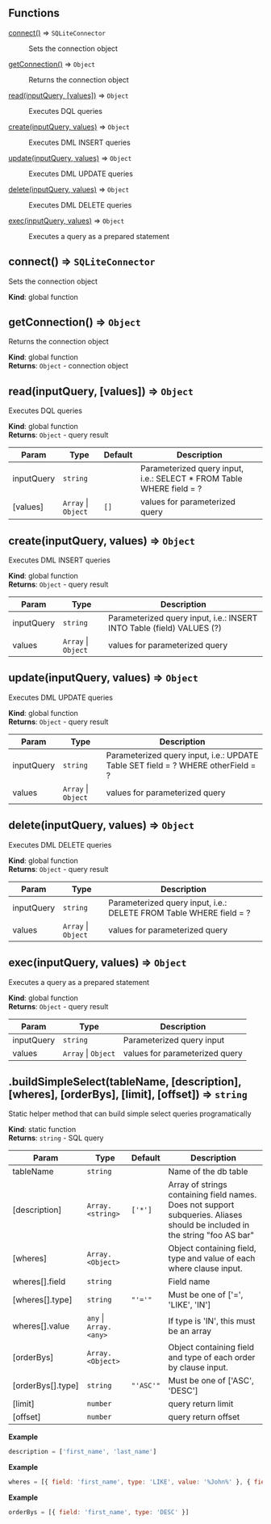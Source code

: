 ## Functions

<dl>
<dt><a href="#connect">connect()</a> ⇒ <code>SQLiteConnector</code></dt>
<dd><p>Sets the connection object</p>
</dd>
<dt><a href="#getConnection">getConnection()</a> ⇒ <code>Object</code></dt>
<dd><p>Returns the connection object</p>
</dd>
<dt><a href="#read">read(inputQuery, [values])</a> ⇒ <code>Object</code></dt>
<dd><p>Executes DQL queries</p>
</dd>
<dt><a href="#create">create(inputQuery, values)</a> ⇒ <code>Object</code></dt>
<dd><p>Executes DML INSERT queries</p>
</dd>
<dt><a href="#update">update(inputQuery, values)</a> ⇒ <code>Object</code></dt>
<dd><p>Executes DML UPDATE queries</p>
</dd>
<dt><a href="#delete">delete(inputQuery, values)</a> ⇒ <code>Object</code></dt>
<dd><p>Executes DML DELETE queries</p>
</dd>
<dt><a href="#exec">exec(inputQuery, values)</a> ⇒ <code>Object</code></dt>
<dd><p>Executes a query as a prepared statement</p>
</dd>
</dl>

<a name="connect"></a>

## connect() ⇒ <code>SQLiteConnector</code>
Sets the connection object

**Kind**: global function  
<a name="getConnection"></a>

## getConnection() ⇒ <code>Object</code>
Returns the connection object

**Kind**: global function  
**Returns**: <code>Object</code> - connection object  
<a name="read"></a>

## read(inputQuery, [values]) ⇒ <code>Object</code>
Executes DQL queries

**Kind**: global function  
**Returns**: <code>Object</code> - query result  

| Param | Type | Default | Description |
| --- | --- | --- | --- |
| inputQuery | <code>string</code> |  | Parameterized query input, i.e.: SELECT * FROM Table WHERE field = ? |
| [values] | <code>Array</code> \| <code>Object</code> | <code>[]</code> | values for parameterized query |

<a name="create"></a>

## create(inputQuery, values) ⇒ <code>Object</code>
Executes DML INSERT queries

**Kind**: global function  
**Returns**: <code>Object</code> - query result  

| Param | Type | Description |
| --- | --- | --- |
| inputQuery | <code>string</code> | Parameterized query input, i.e.: INSERT INTO Table (field) VALUES (?) |
| values | <code>Array</code> \| <code>Object</code> | values for parameterized query |

<a name="update"></a>

## update(inputQuery, values) ⇒ <code>Object</code>
Executes DML UPDATE queries

**Kind**: global function  
**Returns**: <code>Object</code> - query result  

| Param | Type | Description |
| --- | --- | --- |
| inputQuery | <code>string</code> | Parameterized query input, i.e.: UPDATE Table SET field = ? WHERE otherField = ? |
| values | <code>Array</code> \| <code>Object</code> | values for parameterized query |

<a name="delete"></a>

## delete(inputQuery, values) ⇒ <code>Object</code>
Executes DML DELETE queries

**Kind**: global function  
**Returns**: <code>Object</code> - query result  

| Param | Type | Description |
| --- | --- | --- |
| inputQuery | <code>string</code> | Parameterized query input, i.e.: DELETE FROM Table WHERE field = ? |
| values | <code>Array</code> \| <code>Object</code> | values for parameterized query |

<a name="exec"></a>

## exec(inputQuery, values) ⇒ <code>Object</code>
Executes a query as a prepared statement

**Kind**: global function  
**Returns**: <code>Object</code> - query result  

| Param | Type | Description |
| --- | --- | --- |
| inputQuery | <code>string</code> | Parameterized query input |
| values | <code>Array</code> \| <code>Object</code> | values for parameterized query |

<a name="buildSimpleSelect"></a>

## .buildSimpleSelect(tableName, [description], [wheres], [orderBys], [limit], [offset]) ⇒ <code>string</code>
Static helper method that can build simple select queries programatically

**Kind**: static function  
**Returns**: <code>string</code> - SQL query  

| Param | Type | Default | Description |
| --- | --- | --- | --- |
| tableName | <code>string</code> |  | Name of the db table |
| [description] | <code>Array.&lt;string&gt;</code> | <code>[&#x27;*&#x27;]</code> | Array of strings containing field names. Does not support subqueries. Aliases should be included in the string "foo AS bar" |
| [wheres] | <code>Array.&lt;Object&gt;</code> |  | Object containing field, type and value of each where clause input. |
| wheres[].field | <code>string</code> |  | Field name |
| [wheres[].type] | <code>string</code> | <code>&quot;&#x27;&#x3D;&#x27;&quot;</code> | Must be one of ['=', 'LIKE', 'IN'] |
| wheres[].value | <code>any</code> \| <code>Array.&lt;any&gt;</code> |  | If type is 'IN', this must be an array |
| [orderBys] | <code>Array.&lt;Object&gt;</code> |  | Object containing field and type of each order by clause input. |
| [orderBys[].type] | <code>string</code> | <code>&quot;&#x27;ASC&#x27;&quot;</code> | Must be one of ['ASC', 'DESC'] |
| [limit] | <code>number</code> |  | query return limit |
| [offset] | <code>number</code> |  | query return offset |

**Example**  
```js
description = ['first_name', 'last_name']
```
**Example**  
```js
wheres = [{ field: 'first_name', type: 'LIKE', value: '%John%' }, { field: 'ID', type: 'IN', value: [1, 2, 3]}]
```
**Example**  
```js
orderBys = [{ field: 'first_name', type: 'DESC' }]
```
